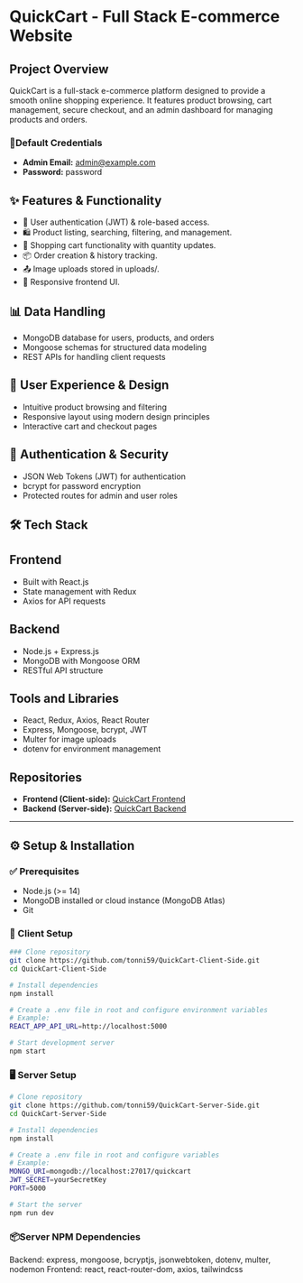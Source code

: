 # QuickCart - Full Stack E-commerce Website

## Project Overview
QuickCart is a full-stack e-commerce platform designed to provide a smooth online shopping experience. It features product browsing, cart management, secure checkout, and an admin dashboard for managing products and orders.

### 🔑Default Credentials
- **Admin Email:** admin@example.com  
- **Password:** password

## ✨ Features & Functionality
- 👤 User authentication (JWT) & role-based access.
- 🛍 Product listing, searching, filtering, and management.
- 🛒 Shopping cart functionality with quantity updates.
- 📦 Order creation & history tracking.
- 📤 Image uploads stored in uploads/.
- 📱 Responsive frontend UI.

## 📊 Data Handling
- MongoDB database for users, products, and orders
- Mongoose schemas for structured data modeling
- REST APIs for handling client requests

## 🎨 User Experience & Design
- Intuitive product browsing and filtering
- Responsive layout using modern design principles
- Interactive cart and checkout pages

## 🔐 Authentication & Security
- JSON Web Tokens (JWT) for authentication
- bcrypt for password encryption
- Protected routes for admin and user roles

## 🛠 Tech Stack
## Frontend
- Built with React.js
- State management with Redux
- Axios for API requests

## Backend
- Node.js + Express.js
- MongoDB with Mongoose ORM
- RESTful API structure

## Tools and Libraries
- React, Redux, Axios, React Router
- Express, Mongoose, bcrypt, JWT
- Multer for image uploads
- dotenv for environment management

## Repositories
- **Frontend (Client-side):** [QuickCart Frontend]([https://github.com/tonni59/QuickCart-Client-Side](https://github.com/tonni59/QuickCart))  
- **Backend (Server-side):** [QuickCart Backend]([https://github.com/tonni59/QuickCart-Server-Side](https://github.com/tonni59/QuickCart-Server-Side))

---

## ⚙️ Setup & Installation

### ✅ Prerequisites
- Node.js (>= 14)
- MongoDB installed or cloud instance (MongoDB Atlas)
- Git

### 🔧 Client Setup
```bash
### Clone repository
git clone https://github.com/tonni59/QuickCart-Client-Side.git
cd QuickCart-Client-Side

# Install dependencies
npm install

# Create a .env file in root and configure environment variables
# Example:
REACT_APP_API_URL=http://localhost:5000

# Start development server
npm start
```

### 🖥️ Server Setup
```bash
# Clone repository
git clone https://github.com/tonni59/QuickCart-Server-Side.git
cd QuickCart-Server-Side

# Install dependencies
npm install

# Create a .env file in root and configure variables
# Example:
MONGO_URI=mongodb://localhost:27017/quickcart
JWT_SECRET=yourSecretKey
PORT=5000

# Start the server
npm run dev
```

### 📦Server NPM Dependencies
Backend: express, mongoose, bcryptjs, jsonwebtoken, dotenv, multer, nodemon
Frontend: react, react-router-dom, axios, tailwindcss
